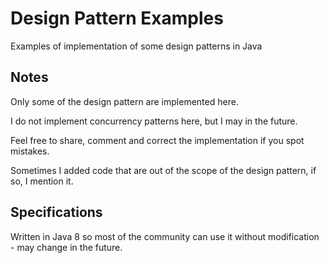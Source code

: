 # Design Pattern Examples
Examples of implementation of some design patterns in Java

## Notes
Only some of the design pattern are implemented here.

I do not implement concurrency patterns here, but I may in the future.

Feel free to share, comment and correct the implementation if you spot mistakes.

Sometimes I added code that are out of the scope of the design pattern, if so, I mention it.

## Specifications 
Written in Java 8 so most of the community can use it without modification - may change in the future.